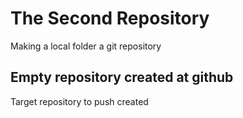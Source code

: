 # The Second Repository

Making a local folder a git repository

## Empty repository created at github

Target repository to push created
